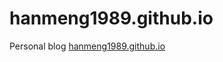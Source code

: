 # hanmeng1989.github.io
Personal blog <a href = "http://hanmeng1989.github.io/">hanmeng1989.github.io</a>
